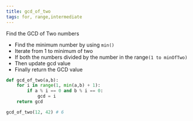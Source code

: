 ```yaml
---
title: gcd_of_two
tags: for, range,intermediate
---
```


Find the GCD of Two numbers

- Find the minimum number by using `min()`
- Iterate from 1 to minimum of two
- If both the numbers divided by the number in the range`(1 to minOfTwo)`
- Then update gcd value
- Finally return the GCD value

```py
def gcd_of_two(a,b):
    for i in range(1, min(a,b) + 1):
        if a % i == 0 and b % i == 0:
            gcd = i
    return gcd
```

```py
gcd_of_two(12, 42) # 6
```
